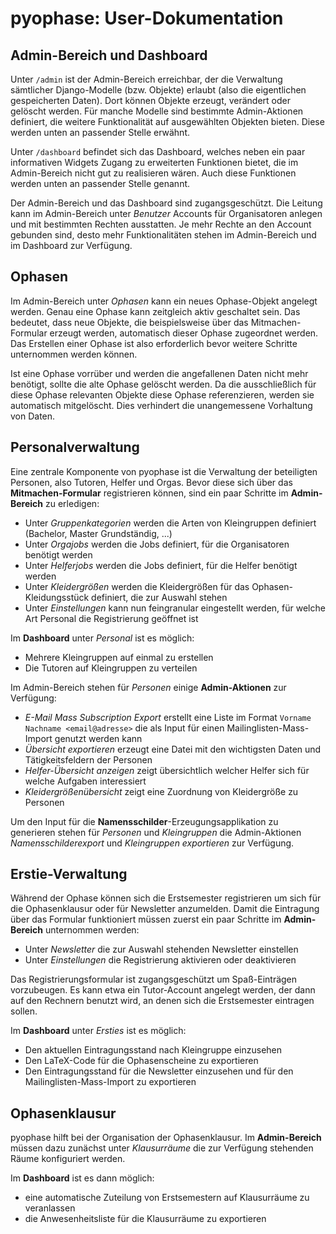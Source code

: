 # pyophase: User-Dokumentation


## Admin-Bereich und Dashboard

Unter `/admin` ist der Admin-Bereich erreichbar, der die Verwaltung sämtlicher Django-Modelle (bzw. Objekte) erlaubt (also die eigentlichen gespeicherten Daten). Dort können Objekte erzeugt, verändert oder gelöscht werden. Für manche Modelle sind bestimmte Admin-Aktionen definiert, die weitere Funktionalität auf ausgewählten Objekten bieten. Diese werden unten an passender Stelle erwähnt.

Unter `/dashboard` befindet sich das Dashboard, welches neben ein paar informativen Widgets Zugang zu erweiterten Funktionen bietet, die im Admin-Bereich nicht gut zu realisieren wären. Auch diese Funktionen werden unten an passender Stelle genannt.

Der Admin-Bereich und das Dashboard sind zugangsgeschützt. Die Leitung kann im Admin-Bereich unter *Benutzer* Accounts für Organisatoren anlegen und mit bestimmten Rechten ausstatten. Je mehr Rechte an den Account gebunden sind, desto mehr Funktionalitäten stehen im Admin-Bereich und im Dashboard zur Verfügung.


## Ophasen

Im Admin-Bereich unter *Ophasen* kann ein neues Ophase-Objekt angelegt werden. Genau eine Ophase kann zeitgleich aktiv geschaltet sein. Das bedeutet, dass neue Objekte, die beispielsweise über das Mitmachen-Formular erzeugt werden, automatisch dieser Ophase zugeordnet werden. Das Erstellen einer Ophase ist also erforderlich bevor weitere Schritte unternommen werden können.

Ist eine Ophase vorrüber und werden die angefallenen Daten nicht mehr benötigt, sollte die alte Ophase gelöscht werden. Da die ausschließlich für diese Ophase relevanten Objekte diese Ophase referenzieren, werden sie automatisch mitgelöscht. Dies verhindert die unangemessene Vorhaltung von Daten.


## Personalverwaltung

Eine zentrale Komponente von pyophase ist die Verwaltung der beteiligten Personen, also Tutoren, Helfer und Orgas. Bevor diese sich über das **Mitmachen-Formular** registrieren können, sind ein paar Schritte im **Admin-Bereich** zu erledigen:
* Unter *Gruppenkategorien* werden die Arten von Kleingruppen definiert (Bachelor, Master Grundständig, ...)
* Unter *Orgajobs* werden die Jobs definiert, für die Organisatoren benötigt werden
* Unter *Helferjobs* werden die Jobs definiert, für die Helfer benötigt werden
* Unter *Kleidergrößen* werden die Kleidergrößen für das Ophasen-Kleidungsstück definiert, die zur Auswahl stehen
* Unter *Einstellungen* kann nun feingranular eingestellt werden, für welche Art Personal die Registrierung geöffnet ist

Im **Dashboard** unter *Personal* ist es möglich:
* Mehrere Kleingruppen auf einmal zu erstellen
* Die Tutoren auf Kleingruppen zu verteilen

Im Admin-Bereich stehen für *Personen* einige **Admin-Aktionen** zur Verfügung:
* *E-Mail Mass Subscription Export* erstellt eine Liste im Format `Vorname Nachname <email@adresse>` die als Input für einen Mailinglisten-Mass-Import genutzt werden kann
* *Übersicht exportieren* erzeugt eine Datei mit den wichtigsten Daten und Tätigkeitsfeldern der Personen
* *Helfer-Übersicht anzeigen* zeigt übersichtlich welcher Helfer sich für welche Aufgaben interessiert
* *Kleidergrößenübersicht* zeigt eine Zuordnung von Kleidergröße zu Personen

Um den Input für die **Namensschilder**-Erzeugungsapplikation zu generieren stehen für *Personen* und *Kleingruppen* die Admin-Aktionen *Namensschilderexport* und *Kleingruppen exportieren* zur Verfügung.


## Erstie-Verwaltung

Während der Ophase können sich die Erstsemester registrieren um sich für die Ophasenklausur oder für Newsletter anzumelden. Damit die Eintragung über das Formular funktioniert müssen zuerst ein paar Schritte im **Admin-Bereich** unternommen werden:
* Unter *Newsletter* die zur Auswahl stehenden Newsletter einstellen
* Unter *Einstellungen* die Registrierung aktivieren oder deaktivieren

Das Registrierungsformular ist zugangsgeschützt um Spaß-Einträgen vorzubeugen. Es kann etwa ein Tutor-Account angelegt werden, der dann auf den Rechnern benutzt wird, an denen sich die Erstsemester eintragen sollen.

Im **Dashboard** unter *Ersties* ist es möglich:
* Den aktuellen Eintragungsstand nach Kleingruppe einzusehen
* Den LaTeX-Code für die Ophasenscheine zu exportieren
* Den Eintragungsstand für die Newsletter einzusehen und für den Mailinglisten-Mass-Import zu exportieren

## Ophasenklausur

pyophase hilft bei der Organisation der Ophasenklausur. Im **Admin-Bereich** müssen dazu zunächst unter *Klausurräume* die zur Verfügung stehenden Räume konfiguriert werden.

Im **Dashboard** ist es dann möglich:
* eine automatische Zuteilung von Erstsemestern auf Klausurräume zu veranlassen
* die Anwesenheitsliste für die Klausurräume zu exportieren

